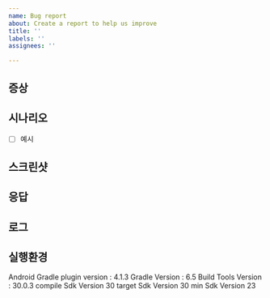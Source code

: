 ```yaml
---
name: Bug report
about: Create a report to help us improve
title: ''
labels: ''
assignees: ''

---
```


## 증상
> 

## 시나리오
- [ ] 예시

## 스크린샷

## 응답

## 로그

## 실행환경
Android Gradle plugin version : 4.1.3
Gradle Version : 6.5
Build Tools Version : 30.0.3
compile Sdk Version 30
target Sdk Version 30
min Sdk Version 23
